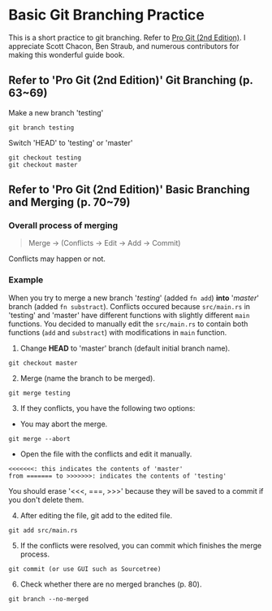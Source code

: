 # Basic Git Branching Practice
This is a short practice to git branching. Refer to [Pro Git (2nd Edition)](https://git-scm.com/book/en/v2).
I appreciate Scott Chacon, Ben Straub, and numerous contributors for making this wonderful guide book.

## Refer to 'Pro Git (2nd Edition)' Git Branching (p. 63~69)
Make a new branch 'testing'
```
git branch testing
```

Switch 'HEAD' to 'testing' or 'master'
```
git checkout testing
git checkout master
```

## Refer to 'Pro Git (2nd Edition)' Basic Branching and Merging (p. 70~79)
### Overall process of merging
> Merge -> (Conflicts -> Edit -> Add -> Commit)

Conflicts may happen or not.

### Example
When you try to merge a new branch '*testing*' (added ```fn add```) **into** '*master*' branch (added ```fn substract```).
Conflicts occured because ```src/main.rs``` in 'testing' and 'master' have different functions with slightly different ```main``` functions.
You decided to manually edit the ```src/main.rs``` to contain both functions (```add``` and ```substract```) with modifications in ```main``` function.

1. Change **HEAD** to 'master' branch (default initial branch name).
```
git checkout master
```
2. Merge (name the branch to be merged).
```
git merge testing
```
3. If they conflicts, you have the following two options:
- You may abort the merge.
```
git merge --abort
```
- Open the file with the conflicts and edit it manually.
```
<<<<<<<: this indicates the contents of 'master'
from ======= to >>>>>>>: indicates the contents of 'testing'
```
You should erase '<<<, ===, >>>' because they will be saved to a commit if you don't delete them.

4. After editing the file, git add to the edited file.
```
git add src/main.rs
```
5. If the conflicts were resolved, you can commit which finishes the merge process.
```
git commit (or use GUI such as Sourcetree)
```
6. Check whether there are no merged branches (p. 80).
```
git branch --no-merged
```
